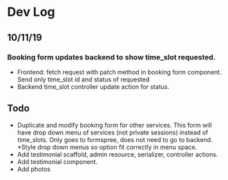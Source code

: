# Dev Log

## 10/11/19
### Booking form updates backend to show time_slot requested.
* Frontend: fetch request with patch method in booking form component. Send only time_slot id and status of requested
* Backend time_slot controller update action for status. 



## Todo
* Duplicate and modify booking form for other services. This form will have drop down menu of services (not private sessions) instead of time_slots. Only goes to formspree, does not need to go to backend.
*Style drop down menus so option fit correctly in menu space.
* Add testimonial scaffold, admin resource, serializer, controller actions.
* Add testimonial component.
* Add photos


